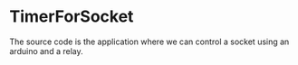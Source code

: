 # TimerForSocket
The source code is the application where we can control a socket using an arduino and a relay.
